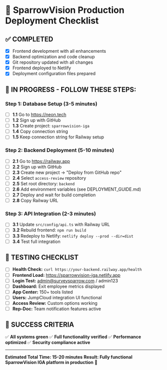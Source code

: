 # 🎯 SparrowVision Production Deployment Checklist

## ✅ **COMPLETED**
- [x] Frontend development with all enhancements
- [x] Backend optimization and code cleanup
- [x] Git repository updated with all changes
- [x] Frontend deployed to Netlify
- [x] Deployment configuration files prepared

## 🔄 **IN PROGRESS - FOLLOW THESE STEPS:**

### Step 1: Database Setup (3-5 minutes)
- [ ] **1.1** Go to https://neon.tech
- [ ] **1.2** Sign up with GitHub
- [ ] **1.3** Create project: `sparrowvision-iga`
- [ ] **1.4** Copy connection string
- [ ] **1.5** Keep connection string for Railway setup

### Step 2: Backend Deployment (5-10 minutes)
- [ ] **2.1** Go to https://railway.app
- [ ] **2.2** Sign up with GitHub
- [ ] **2.3** Create new project → "Deploy from GitHub repo"
- [ ] **2.4** Select `access-review` repository
- [ ] **2.5** Set root directory: `backend`
- [ ] **2.6** Add environment variables (see DEPLOYMENT_GUIDE.md)
- [ ] **2.7** Deploy and wait for build completion
- [ ] **2.8** Copy Railway URL

### Step 3: API Integration (2-3 minutes)
- [ ] **3.1** Update `src/config/api.ts` with Railway URL
- [ ] **3.2** Rebuild frontend: `npm run build`
- [ ] **3.3** Redeploy to Netlify: `netlify deploy --prod --dir=dist`
- [ ] **3.4** Test full integration

## 🧪 **TESTING CHECKLIST**
- [ ] **Health Check:** `curl https://your-backend.railway.app/health`
- [ ] **Frontend Load:** https://sparrowvision-iga.netlify.app
- [ ] **Login Test:** admin@surveysparrow.com / admin123
- [ ] **Dashboard:** Exit employee metrics displayed
- [ ] **App Center:** 150+ tools listed
- [ ] **Users:** JumpCloud integration UI functional
- [ ] **Access Review:** Custom options working
- [ ] **Rep-Doc:** Team notification features active

## 🎯 **SUCCESS CRITERIA**
✅ **All systems green**
✅ **Full functionality verified**
✅ **Performance optimized**
✅ **Security compliance active**

---

**Estimated Total Time: 15-20 minutes**
**Result: Fully functional SparrowVision IGA platform in production** 🚀
